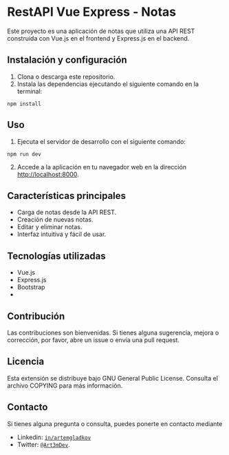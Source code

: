 # RestAPI Vue Express - Notas

Este proyecto es una aplicación de notas que utiliza una API REST construida con Vue.js en el frontend y Express.js en el backend.

## Instalación y configuración

1. Clona o descarga este repositorio.
2. Instala las dependencias ejecutando el siguiente comando en la terminal:

`npm install`

## Uso

1. Ejecuta el servidor de desarrollo con el siguiente comando:

`npm run dev`

2. Accede a la aplicación en tu navegador web en la dirección [http://localhost:8000](http://localhost:8000).

## Características principales

- Carga de notas desde la API REST.
- Creación de nuevas notas.
- Editar y eliminar notas.
- Interfaz intuitiva y fácil de usar.

## Tecnologías utilizadas

- Vue.js
- Express.js
- Bootstrap
-

## Contribución

Las contribuciones son bienvenidas. Si tienes alguna sugerencia, mejora o corrección, por favor, abre un issue o envía una pull request.

## Licencia

Esta extensión se distribuye bajo GNU General Public License. Consulta el archivo COPYING para más información.

## Contacto

Si tienes alguna pregunta o consulta, puedes ponerte en contacto mediante

- Linkedin: [`in/artemgladkov`](https://www.linkedin.com/in/artemgladkov/)
- Twitter: [`@Art3mDev`](https://twitter.com/Art3mDev).
